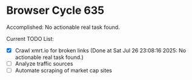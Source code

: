 # Browser Cycle 635

Accomplished: No actionable real task found.

Current TODO List:

- [x] Crawl xmrt.io for broken links  (Done at Sat Jul 26 23:08:16 2025: No actionable real task found.)
- [ ] Analyze traffic sources
- [ ] Automate scraping of market cap sites